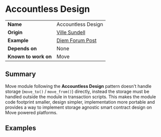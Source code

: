 # Accountless Design

|||
|-|-|
| **Name** | Accountless Design |
| **Origin** | [Ville Sundell](https://github.com/villesundell) |
| **Example** | [Diem Forum Post](https://web.archive.org/web/20220202065315/https://community.diem.com/t/outbox-an-alternative-way-to-store-resources/3737) |
| **Depends on** | None |
| **Known to work on** | Move |

## Summary

Move module following the **Accountless Design** pattern doesn't handle storage (`move_to()` / `move_from()`) directly, instead the storage must be handled outside the module in transaction scripts. This makes the module code footprint smaller, design simpler, implementation more portable and provides a way to implement storage agnostic smart contract design on Move powered platforms.

## Examples